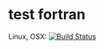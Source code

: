 # test fortran
Linux, OSX: [![Build Status](https://api.travis-ci.org/wookay/fortrancat.svg?branch=master)](https://travis-ci.org/wookay/fortrancat)
